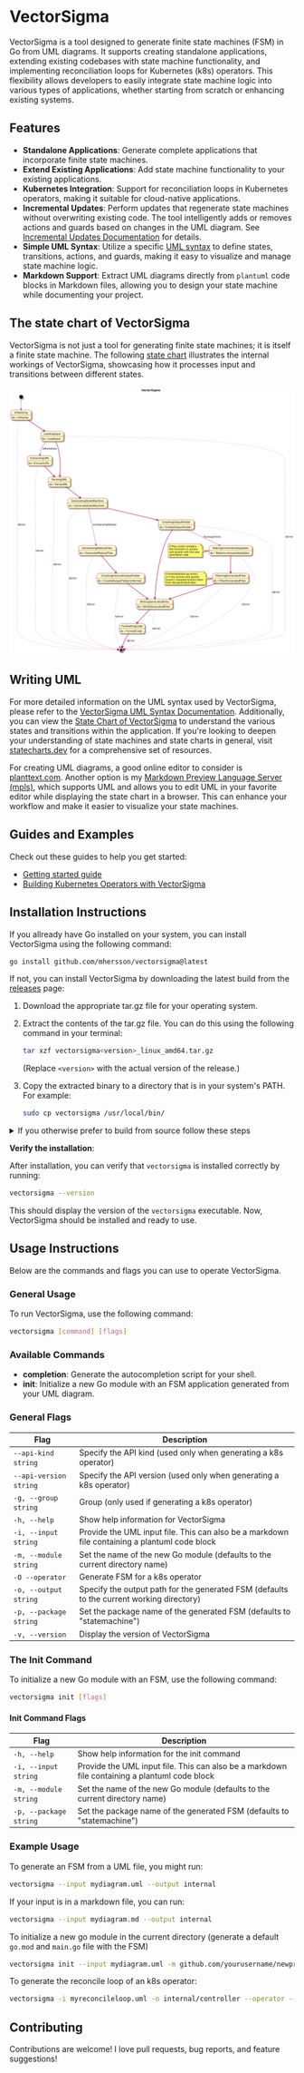 # VectorSigma

VectorSigma is a tool designed to generate finite state machines (FSM) in Go
from UML diagrams. It supports creating standalone applications, extending
existing codebases with state machine functionality, and implementing
reconciliation loops for Kubernetes (k8s) operators. This flexibility allows
developers to easily integrate state machine logic into various types of
applications, whether starting from scratch or enhancing existing systems.

## Features

- **Standalone Applications**: Generate complete applications that incorporate
  finite state machines.
- **Extend Existing Applications**: Add state machine functionality to your
  existing applications.
- **Kubernetes Integration**: Support for reconciliation loops in Kubernetes
  operators, making it suitable for cloud-native applications.
- **Incremental Updates**: Perform updates that regenerate state machines
  without overwriting existing code. The tool intelligently adds or removes
  actions and guards based on changes in the UML diagram. See
  [Incremental Updates Documentation](docs/incremental-updates.md) for details.
- **Simple UML Syntax**: Utilize a specific
  [UML syntax](docs/vectorsigma-uml-syntax.md) to define states, transitions,
  actions, and guards, making it easy to visualize and manage state machine
  logic.
- **Markdown Support**: Extract UML diagrams directly from `plantuml` code
  blocks in Markdown files, allowing you to design your state machine while
  documenting your project.

## The state chart of VectorSigma

VectorSigma is not just a tool for generating finite state machines; it is
itself a finite state machine. The following
[state chart](docs/vectorsigma-statechart.md) illustrates the internal workings
of VectorSigma, showcasing how it processes input and transitions between
different states.

![statechart](docs/vectorsigma-statechart.png)

## Writing UML

For more detailed information on the UML syntax used by VectorSigma, please
refer to the
[VectorSigma UML Syntax Documentation](docs/vectorsigma-uml-syntax.md).
Additionally, you can view the
[State Chart of VectorSigma](docs/vectorsigma-statechart.md) to understand the
various states and transitions within the application. If you're looking to
deepen your understanding of state machines and state charts in general, visit
[statecharts.dev](https://statecharts.dev) for a comprehensive set of resources.

For creating UML diagrams, a good online editor to consider is
[planttext.com](https://planttext.com). Another option is my
[Markdown Preview Language Server (mpls)](https://github.com/mhersson/mpls),
which supports UML and allows you to edit UML in your favorite editor while
displaying the state chart in a browser. This can enhance your workflow and make
it easier to visualize your state machines.

## Guides and Examples

Check out these guides to help you get started:

- [Getting started guide](docs/getting-started-guide.md)
- [Building Kubernetes Operators with VectorSigma](/docs/k8s-operator-guide.md)

## Installation Instructions

If you allready have Go installed on your system, you can install VectorSigma
using the following command:

```bash
go install github.com/mhersson/vectorsigma@latest
```

If not, you can install VectorSigma by downloading the latest build from the
[releases](https://github.com/mhersson/vectorsigma/releases) page:

1. Download the appropriate tar.gz file for your operating system.
2. Extract the contents of the tar.gz file. You can do this using the following
   command in your terminal:

   ```bash
   tar xzf vectorsigma<version>_linux_amd64.tar.gz
   ```

   (Replace `<version>` with the actual version of the release.)

3. Copy the extracted binary to a directory that is in your system's PATH. For
   example:

   ```bash
   sudo cp vectorsigma /usr/local/bin/
   ```

<details>
<summary>If you otherwise prefer to build from source follow these steps</summary>

1. **Clone the repository**:

   ```bash
   git clone https://github.com/mhersson/vectorsigma.git
   cd vectorsigma
   ```

2. **Build the project**:

   Build the project using the following command:

   ```bash
   make build
   ```

   This command will compile the source code and create an executable.

3. **Install the executable**:

   You have two options to install the executable:

   - **Option 1: Copy the executable to your PATH**:

     After building, you can manually copy the executable to a directory that is
     in your system's PATH. For example:

     ```bash
     sudo cp vectorsigma /usr/local/bin/
     ```

   - **Option 2: Use `make install` if you are using GOPATH**:

     If the GOPATH is in your PATH, you can run:

     ```bash
     make install
     ```

     This will install the executable to your `$GOPATH/bin` directory.

</details>

**Verify the installation**:

After installation, you can verify that `vectorsigma` is installed correctly by
running:

```bash
vectorsigma --version
```

This should display the version of the `vectorsigma` executable. Now,
VectorSigma should be installed and ready to use.

## Usage Instructions

Below are the commands and flags you can use to operate VectorSigma.

### General Usage

To run VectorSigma, use the following command:

```bash
vectorsigma [command] [flags]
```

### Available Commands

- **completion**: Generate the autocompletion script for your shell.
- **init**: Initialize a new Go module with an FSM application generated from
  your UML diagram.

### General Flags

| Flag                   | Description                                                                                   |
| ---------------------- | --------------------------------------------------------------------------------------------- |
| `--api-kind string`    | Specify the API kind (used only when generating a k8s operator)                               |
| `--api-version string` | Specify the API version (used only when generating a k8s operator)                            |
| `-g, --group string`   | Group (only used if generating a k8s operator)                                                |
| `-h, --help`           | Show help information for VectorSigma                                                         |
| `-i, --input string`   | Provide the UML input file. This can also be a markdown file containing a plantuml code block |
| `-m, --module string`  | Set the name of the new Go module (defaults to the current directory name)                    |
| `-O --operator`        | Generate FSM for a k8s operator                                                               |
| `-o, --output string`  | Specify the output path for the generated FSM (defaults to the current working directory)     |
| `-p, --package string` | Set the package name of the generated FSM (defaults to "statemachine")                        |
| `-v, --version`        | Display the version of VectorSigma                                                            |

### The Init Command

To initialize a new Go module with an FSM, use the following command:

```bash
vectorsigma init [flags]
```

#### Init Command Flags

| Flag                   | Description                                                                                   |
| ---------------------- | --------------------------------------------------------------------------------------------- |
| `-h, --help`           | Show help information for the init command                                                    |
| `-i, --input string`   | Provide the UML input file. This can also be a markdown file containing a plantuml code block |
| `-m, --module string`  | Set the name of the new Go module (defaults to the current directory name)                    |
| `-p, --package string` | Set the package name of the generated FSM (defaults to "statemachine")                        |

### Example Usage

To generate an FSM from a UML file, you might run:

```bash
vectorsigma --input mydiagram.uml --output internal
```

If your input is in a markdown file, you can run:

```bash
vectorsigma --input mydiagram.md --output internal
```

To initialize a new go module in the current directory (generate a default
`go.mod` and `main.go` file with the FSM)

```bash
vectorsigma init --input mydiagram.uml -m github.com/yourusername/newproject
```

To generate the reconcile loop of an k8s operator:

```bash
vectorsigma -i myreconcileloop.uml -o internal/controller --operator --group mycompany --api-version v1 --api-kind MyCRDKind
```

## Contributing

Contributions are welcome! I love pull requests, bug reports, and feature
suggestions!
